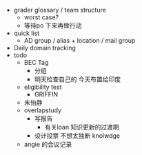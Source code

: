- grader glossary / team structure
	- worst case?
	- 等待po 下来再做行动
- quick list
	- AD group / alias + location / mail group
- Daily domain tracking
- todo
	- BEC Tag
		- 分组
		- 明天检查自己的 今天布置给印度
	- eligibility test
		- GRIFFIN
	- 朱怡静
	- overlapstudy
		- 写报告
			- 有关loan 知识更新的过渡期
		- 设计投票 不想太独断 knolwdge
	- angie 的会议记录
